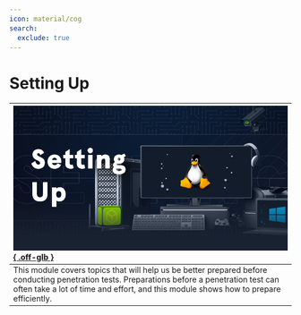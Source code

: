 ```yaml
---
icon: material/cog
search:
  exclude: true
---
```


# Setting Up

| [![](assets/logo.png){ .off-glb }](https://academy.hackthebox.com/course/preview/setting-up) |
|:---|
| This module covers topics that will help us be better prepared before conducting penetration tests. Preparations before a penetration test can often take a lot of time and effort, and this module shows how to prepare efficiently. |
